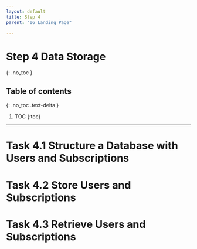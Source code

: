 ```yaml
---
layout: default
title: Step 4
parent: "06 Landing Page"

---
```


# Step 4 Data Storage
{: .no_toc }

## Table of contents
{: .no_toc .text-delta }

1. TOC
{:toc}

---


# Task 4.1 Structure a Database with Users and Subscriptions


# Task 4.2 Store Users and Subscriptions


# Task 4.3 Retrieve Users and Subscriptions